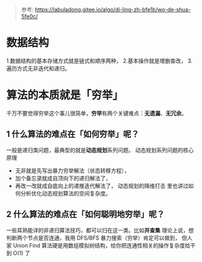 > 参考: https://labuladong.gitee.io/algo/di-ling-zh-bfe1b/wo-de-shua-5fe0c/

# 数据结构
1.数据结构的基本存储方式就是链式和顺序两种，
2.基本操作就是增删查改，
3.遍历方式无非迭代和递归。

# 算法的本质就是「穷举」
千万不要觉得穷举这个事儿很简单，**穷举**有两个关键难点：**无遗漏**、**无冗余**。

## 1 什么算法的难点在「如何穷举」呢？
一般是递归类问题，最典型的就是**动态规划**系列问题。
动态规划系列问题的核心原理
- 无非就是先写出暴力穷举解法（状态转移方程），
- 加个备忘录就成自顶向下的递归解法了，
- 再改一改就成自底向上的递推迭代解法了，
动态规划的降维打击 里也讲过如何分析优化动态规划算法的空间复杂度。

## 2 什么算法的难点在「如何聪明地穷举」呢？
一些耳熟能详的非递归算法技巧，都可以归在这一类。比如**并查集**
理论上说，想判断两个节点是否连通，我用 DFS/BFS 暴力搜索（穷举）肯定可以做到，
但人家 Union Find 算法硬是用数组模拟树结构，给你把连通性相关的操作复杂度给干到 O(1) 了